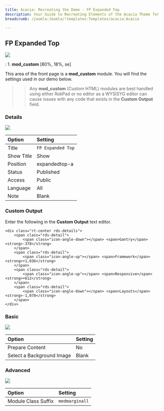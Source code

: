 ```yaml
---
title: Acacia: Recreating the Demo - FP Expanded Top
description: Your Guide to Recreating Elements of the Acacia Theme for Joomla
breadcrumb: /joomla:Joomla/!templates:Templates/acacia:Acacia

---
```


FP Expanded Top
-----

![][demo]

:	1. **mod_custom** [80%, 18%, se]

This area of the front page is a **mod_custom** module. You will find the settings used in our demo below.

>> Any **mod_custom** (Custom HTML) modules are best handled using either RokPad or no editor as a WYSISYG editor can cause issues with any code that exists in the **Custom Output** field.

### Details
![][demo2]

| Option     | Setting              |  
| :--------- | :------------------- |  
| Title      | `FP Expanded Top`    |  
| Show Title | Show                 |  
| Position   | expandedtop-a        |  
| Status     | Published            |  
| Access     | Public               |  
| Language   | All                  |  
| Note       | Blank                |  

### Custom Output
Enter the following in the **Custom Output** text editor.

~~~
<div class="rt-center rds-details">
	<span class="rds-detail">
		<span class="icon-angle-down"></span> <span>Gantry</span> <strong>-378</strong>
	</span>
	<span class="rds-detail">
		<span class="icon-angle-up"></span> <span>Framework</span> <strong>+1,036</strong>
	</span>
	<span class="rds-detail">
		<span class="icon-angle-up"></span> <span>Responsive</span> <strong>+612</strong>
	</span>
	<span class="rds-detail">
		<span class="icon-angle-down"></span> <span>Layouts</span> <strong>-1,078</strong>
	</span>
</div>
~~~

### Basic
![][demo3]

| Option                    | Setting |  
| :------------------------ | :------ |  
| Prepare Content           | No      |  
| Select a Background Image | Blank   |

### Advanced
![][demo4]

| Option              | Setting        |  
| :------------------ | :------------- |  
| Module Class Suffix | `medmarginall` |  

[demo]: assets/demo_4.jpeg
[demo2]: assets/expanded_1.jpeg
[demo3]: assets/expanded_2.jpeg
[demo4]: assets/expanded_3.jpeg